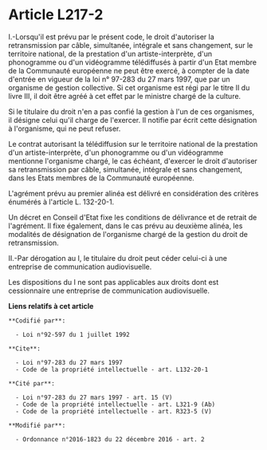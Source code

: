 # Article L217-2

I.-Lorsqu'il est prévu par le présent code, le droit d'autoriser la retransmission par câble, simultanée, intégrale et sans
changement, sur le territoire national, de la prestation d'un artiste-interprète, d'un phonogramme ou d'un vidéogramme
télédiffusés à partir d'un Etat membre de la Communauté européenne ne peut être exercé, à compter de la date d'entrée en
vigueur de la loi n° 97-283 du 27 mars 1997, que par un organisme de gestion collective. Si cet organisme est régi par le
titre II du livre III, il doit être agréé  à cet effet par le ministre chargé de la culture. 

Si le titulaire du droit n'en a pas confié la gestion à l'un de ces organismes, il désigne celui  qu'il charge de l'exercer.
Il notifie par écrit cette désignation à l'organisme, qui ne peut refuser. 

Le contrat autorisant la télédiffusion sur le territoire national de la prestation d'un artiste-interprète, d'un phonogramme
ou d'un vidéogramme mentionne l'organisme chargé, le cas échéant, d'exercer le droit d'autoriser sa retransmission par câble,
simultanée, intégrale et sans changement, dans les Etats membres de la Communauté européenne. 

L'agrément prévu au premier alinéa est délivré en considération des critères énumérés à l'article L. 132-20-1. 

Un décret en Conseil d'Etat fixe les conditions de délivrance et de retrait de l'agrément. Il fixe également, dans le cas
prévu au deuxième alinéa, les modalités de désignation de l'organisme chargé  de la gestion du droit de retransmission. 

II.-Par dérogation au I, le titulaire du droit peut céder celui-ci à une entreprise de communication audiovisuelle. 

Les dispositions du I ne sont pas applicables aux droits dont est cessionnaire une entreprise de communication audiovisuelle.

**Liens relatifs à cet article**

	**Codifié par**:

	  - Loi n°92-597 du 1 juillet 1992

	**Cite**:

	  - Loi n°97-283 du 27 mars 1997
	  - Code de la propriété intellectuelle - art. L132-20-1

	**Cité par**:

	  - Loi n°97-283 du 27 mars 1997 - art. 15 (V)
	  - Code de la propriété intellectuelle - art. L321-9 (Ab)
	  - Code de la propriété intellectuelle - art. R323-5 (V)

	**Modifié par**:

	  - Ordonnance n°2016-1823 du 22 décembre 2016 - art. 2
